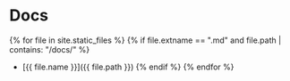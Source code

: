 # Docs

{% for file in site.static_files %}
  {% if file.extname == ".md" and file.path | contains: "/docs/" %}
- [{{ file.name }}]({{ file.path }})
  {% endif %}
{% endfor %}

